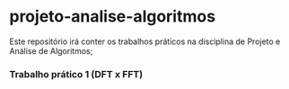# projeto-analise-algoritmos

Este repositório irá conter os trabalhos práticos na disciplina de Projeto e Análise de Algoritmos;

### Trabalho prático 1 (DFT x FFT)
